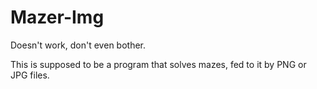 # Mazer-Img
Doesn't work, don't even bother.



This is supposed to be a program that solves mazes, fed to it by PNG or JPG files.
